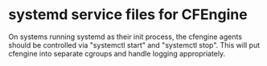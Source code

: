 # systemd service files for CFEngine

On systems running systemd as their init process, the cfengine agents should be
controlled via "systemctl start" and "systemctl stop".  This will put cfengine
into separate cgroups and handle logging appropriately.
